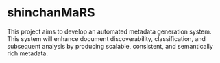 # shinchanMaRS
This project aims to develop an automated metadata generation system. This system will enhance document discoverability, classification, and subsequent analysis by producing scalable, consistent, and semantically rich metadata.
